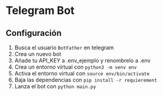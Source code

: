# Telegram Bot

## Configuración

1. Busca el usuario `BotFather` en telegram
2. Crea un nuevo bot
3. Añade tu API_KEY a .env_ejemplo y renombrelo a .env
4. Crea un entorno virtual con `python3 -m venv env`
5. Activa el entorno virtual con `source env/bin/activate`
6. Baja las dependencias con `pip install -r requierement`
7. Lanza el bot con `python main.py`
